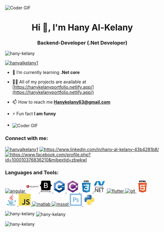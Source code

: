 <img align="center"  src="https://cdn.dribbble.com/users/2131993/screenshots/4948736/thoughtworks-gif_dribbble.gif" alt="Coder GIF" width="1300" height="300">


<h1 align="center">Hi 👋, I'm Hany Al-Kelany</h1>
<h3 align="center">Backend-Developer (.Net Developer)</h3>




<p align="left"> <img src="https://komarev.com/ghpvc/?username=hany-kelany&label=Profile%20views&color=0e75b6&style=flat" alt="hany-kelany" /> </p>

<p align="left"> <a href="https://twitter.com/hanyalkelany1" target="blank"><img src="https://img.shields.io/twitter/follow/hanyalkelany1?logo=twitter&style=for-the-badge" alt="hanyalkelany1" /></a> </p>



- 🌱 I’m currently learning **.Net core**

- 👨‍💻 All of my projects are available at [https://hanykelanyportfolio.netlify.app/](https://hanykelanyportfolio.netlify.app/)

- 📫 How to reach me **Hanykelany63@gmail.com**

- ⚡ Fun fact **I am funny**
- <img  align="center" src="https://thumbs.gfycat.com/AngelicConcreteHypsilophodon.webp" alt="Coder GIF" width="400" height="250">


<h3 align="left">Connect with me:</h3>
<p align="left">
<a href="https://twitter.com/hanyalkelany1" target="blank"><img align="center" src="https://raw.githubusercontent.com/rahuldkjain/github-profile-readme-generator/master/src/images/icons/Social/twitter.svg" alt="hanyalkelany1" height="30" width="40" /></a>
<a href="https://linkedin.com/in/https://www.linkedin.com/in/hany-al-kelany-43b4281b8/" target="blank"><img align="center" src="https://raw.githubusercontent.com/rahuldkjain/github-profile-readme-generator/master/src/images/icons/Social/linked-in-alt.svg" alt="https://www.linkedin.com/in/hany-al-kelany-43b4281b8/" height="30" width="40" /></a>
<a href="https://fb.com/https://www.facebook.com/profile.php?id=100010376836210&mibextid=zbwkwl" target="blank"><img align="center" src="https://raw.githubusercontent.com/rahuldkjain/github-profile-readme-generator/master/src/images/icons/Social/facebook.svg" alt="https://www.facebook.com/profile.php?id=100010376836210&mibextid=zbwkwl" height="30" width="40" /></a>
</p>

<h3 align="left">Languages and Tools:</h3>
<p align="left"> <a href="https://angular.io" target="_blank" rel="noreferrer"> <img src="https://angular.io/assets/images/logos/angular/angular.svg" alt="angular" width="40" height="40"/> </a> <a href="https://angular.io" target="_blank" rel="noreferrer"> <img src="https://raw.githubusercontent.com/devicons/devicon/master/icons/angularjs/angularjs-original-wordmark.svg" alt="angularjs" width="40" height="40"/> </a> <a href="https://getbootstrap.com" target="_blank" rel="noreferrer"> <img src="https://raw.githubusercontent.com/devicons/devicon/master/icons/bootstrap/bootstrap-plain-wordmark.svg" alt="bootstrap" width="40" height="40"/> </a> <a href="https://www.w3schools.com/cpp/" target="_blank" rel="noreferrer"> <img src="https://raw.githubusercontent.com/devicons/devicon/master/icons/cplusplus/cplusplus-original.svg" alt="cplusplus" width="40" height="40"/> </a> <a href="https://www.w3schools.com/cs/" target="_blank" rel="noreferrer"> <img src="https://raw.githubusercontent.com/devicons/devicon/master/icons/csharp/csharp-original.svg" alt="csharp" width="40" height="40"/> </a> <a href="https://www.w3schools.com/css/" target="_blank" rel="noreferrer"> <img src="https://raw.githubusercontent.com/devicons/devicon/master/icons/css3/css3-original-wordmark.svg" alt="css3" width="40" height="40"/> </a> <a href="https://dotnet.microsoft.com/" target="_blank" rel="noreferrer"> <img src="https://raw.githubusercontent.com/devicons/devicon/master/icons/dot-net/dot-net-original-wordmark.svg" alt="dotnet" width="40" height="40"/> </a> <a href="https://flutter.dev" target="_blank" rel="noreferrer"> <img src="https://www.vectorlogo.zone/logos/flutterio/flutterio-icon.svg" alt="flutter" width="40" height="40"/> </a> <a href="https://git-scm.com/" target="_blank" rel="noreferrer"> <img src="https://www.vectorlogo.zone/logos/git-scm/git-scm-icon.svg" alt="git" width="40" height="40"/> </a> <a href="https://www.w3.org/html/" target="_blank" rel="noreferrer"> <img src="https://raw.githubusercontent.com/devicons/devicon/master/icons/html5/html5-original-wordmark.svg" alt="html5" width="40" height="40"/> </a> <a href="https://www.java.com" target="_blank" rel="noreferrer"> <img src="https://raw.githubusercontent.com/devicons/devicon/master/icons/java/java-original.svg" alt="java" width="40" height="40"/> </a> <a href="https://developer.mozilla.org/en-US/docs/Web/JavaScript" target="_blank" rel="noreferrer"> <img src="https://raw.githubusercontent.com/devicons/devicon/master/icons/javascript/javascript-original.svg" alt="javascript" width="40" height="40"/> </a> <a href="https://www.mathworks.com/" target="_blank" rel="noreferrer"> <img src="https://upload.wikimedia.org/wikipedia/commons/2/21/Matlab_Logo.png" alt="matlab" width="40" height="40"/> </a> <a href="https://www.microsoft.com/en-us/sql-server" target="_blank" rel="noreferrer"> <img src="https://www.svgrepo.com/show/303229/microsoft-sql-server-logo.svg" alt="mssql" width="40" height="40"/> </a> <a href="https://www.photoshop.com/en" target="_blank" rel="noreferrer"> <img src="https://raw.githubusercontent.com/devicons/devicon/master/icons/photoshop/photoshop-line.svg" alt="photoshop" width="40" height="40"/> </a> <a href="https://www.python.org" target="_blank" rel="noreferrer"> <img src="https://raw.githubusercontent.com/devicons/devicon/master/icons/python/python-original.svg" alt="python" width="40" height="40"/> </a> </p>

<p><img align="left" src="https://github-readme-stats.vercel.app/api/top-langs?username=hany-kelany&show_icons=true&locale=en&layout=compact" alt="hany-kelany" /></p>

<p>&nbsp;<img align="center" src="https://github-readme-stats.vercel.app/api?username=hany-kelany&show_icons=true&locale=en" alt="hany-kelany" /></p>

<p><img align="center" src="https://github-readme-streak-stats.herokuapp.com/?user=hany-kelany&" alt="hany-kelany" /></p>
